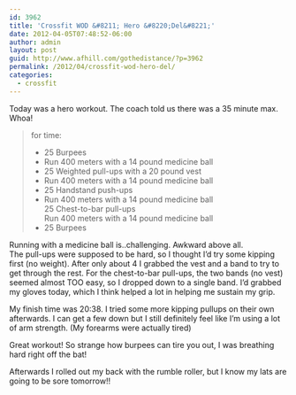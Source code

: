 ```yaml
---
id: 3962
title: 'Crossfit WOD &#8211; Hero &#8220;Del&#8221;'
date: 2012-04-05T07:48:52-06:00
author: admin
layout: post
guid: http://www.afhill.com/gothedistance/?p=3962
permalink: /2012/04/crossfit-wod-hero-del/
categories:
  - crossfit
---
```

Today was a hero workout. The coach told us there was a 35 minute max. Whoa! 

> for time:
> 
>   * 25 Burpees
>   * Run 400 meters with a 14 pound medicine ball
>   * 25 Weighted pull-ups with a 20 pound vest
>   * Run 400 meters with a 14 pound medicine ball
>   * 25 Handstand push-ups
>   * Run 400 meters with a 14 pound medicine ball  
>     25 Chest-to-bar pull-ups  
>     Run 400 meters with a 14 pound medicine ball
>   * 25 Burpees

Running with a medicine ball is..challenging. Awkward above all.  
The pull-ups were supposed to be hard, so I thought I&#8217;d try some kipping first (no weight). After only about 4 I grabbed the vest and a band to try to get through the rest. For the chest-to-bar pull-ups, the two bands (no vest) seemed almost TOO easy, so I dropped down to a single band. I&#8217;d grabbed my gloves today, which I think helped a lot in helping me sustain my grip. 

My finish time was 20:38. I tried some more kipping pullups on their own afterwards. I can get a few down but I still definitely feel like I&#8217;m using a lot of arm strength. (My forearms were actually tired)

Great workout! So strange how burpees can tire you out, I was breathing hard right off the bat! 

Afterwards I rolled out my back with the rumble roller, but I know my lats are going to be sore tomorrow!!
